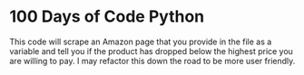 # 100 Days of Code Python

This code will scrape an Amazon page that you provide in the 
file as a variable and tell you if the product has dropped below
the highest price you are willing to pay. I may refactor this
down the road to be more user friendly. 
